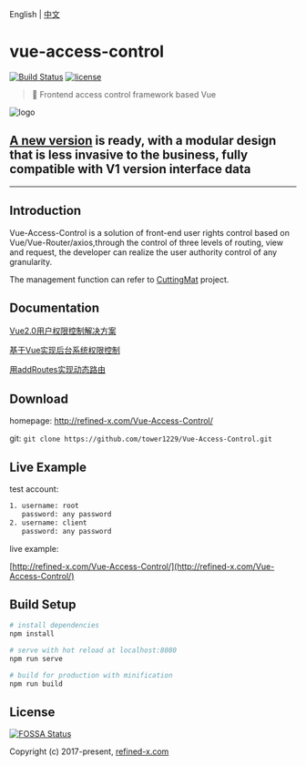 English | [中文](README_CN.md)

# vue-access-control

[![Build Status](https://travis-ci.com/tower1229/Vue-Access-Control.svg?branch=master)](https://travis-ci.com/tower1229/Vue-Access-Control)  [![license](https://img.shields.io/github/license/tower1229/Vue-Access-Control.svg)]()

> :gem: Frontend access control framework based Vue

![logo](https://refined-x.com/asset/vsc-logo.png)

## [A new version](https://github.com/tower1229/Vue-Access-Control/tree/v2) is ready, with a modular design that is less invasive to the business, fully compatible with V1 version interface data

-----

## Introduction

Vue-Access-Control is a solution of front-end user rights control based on Vue/Vue-Router/axios,through the control of three levels of routing, view and request, the developer can realize the user authority control of any granularity.

The management function can refer to [CuttingMat](https://github.com/cutting-mat) project.

## Documentation

[Vue2.0用户权限控制解决方案](http://refined-x.com/2017/11/28/Vue2.0%E7%94%A8%E6%88%B7%E6%9D%83%E9%99%90%E6%8E%A7%E5%88%B6%E8%A7%A3%E5%86%B3%E6%96%B9%E6%A1%88/)

[基于Vue实现后台系统权限控制](http://refined-x.com/2017/08/29/%E5%9F%BA%E4%BA%8EVue%E5%AE%9E%E7%8E%B0%E5%90%8E%E5%8F%B0%E7%B3%BB%E7%BB%9F%E6%9D%83%E9%99%90%E6%8E%A7%E5%88%B6/)

[用addRoutes实现动态路由](http://refined-x.com/2017/09/01/%E7%94%A8addRoutes%E5%AE%9E%E7%8E%B0%E5%8A%A8%E6%80%81%E8%B7%AF%E7%94%B1/)

## Download

homepage: http://refined-x.com/Vue-Access-Control/

git: `git clone https://github.com/tower1229/Vue-Access-Control.git`


## Live Example

test account:

``` bash
1. username: root
   password: any password
2. username: client
   password: any password
```

live example:

[http://refined-x.com/Vue-Access-Control/](http://refined-x.com/Vue-Access-Control/)

## Build Setup

``` bash
# install dependencies
npm install

# serve with hot reload at localhost:8080
npm run serve

# build for production with minification
npm run build

```

## License

[![FOSSA Status](https://app.fossa.io/api/projects/git%2Bgithub.com%2Ftower1229%2FVue-Access-Control.svg?type=large)](https://app.fossa.io/projects/git%2Bgithub.com%2Ftower1229%2FVue-Access-Control?ref=badge_large)

Copyright (c) 2017-present, [refined-x.com](http://refined-x.com)

